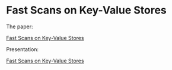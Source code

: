 # Fast Scans on Key-Value Stores

The paper:

[Fast Scans on Key-Value Stores](http://www.vldb.org/pvldb/vol10/p1526-bocksrocker.pdf)

Presentation:

[Fast Scans on Key-Value Stores](http://daslab.seas.harvard.edu/classes/cs265/files/presentations/feb23.pdf)

